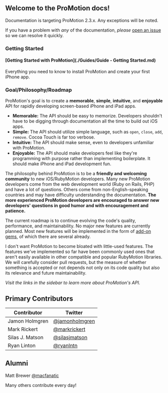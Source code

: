 ## Welcome to the ProMotion docs!

Documentation is targeting ProMotion 2.3.x. Any exceptions will be noted.

If you have a problem with *any* of the documentation, *please* [open an issue](https://github.com/clearsightstudio/ProMotion/issues) so we can resolve it quickly.

### Getting Started

#### [Getting Started with ProMotion](./Guides/Guide - Getting Started.md)

Everything you need to know to install ProMotion and create your first iPhone app.

### Goal/Philosophy/Roadmap

ProMotion's goal is to create a **memorable**, **simple**, **intuitive**, and **enjoyable** API for
rapidly developing screen-based iPhone and iPad apps.

* **Memorable:** The API should be easy to memorize. Developers shouldn't have to be digging through documentation all the time to build out iOS apps.
* **Simple:** The API should utilize simple language, such as `open`, `close`, `add`, `remove`. Cocoa Touch is far too verbose.
* **Intuitive:** The API should make sense, even to developers unfamiliar with ProMotion.
* **Enjoyable:** The API should make developers feel like they're programming with purpose rather than implementing boilerplate. It should make iPhone and iPad development fun.

The philosophy behind ProMotion is to be a **friendly and welcoming community** to new iOS/RubyMotion developers. Many new ProMotion developers come from the web development world (Ruby on Rails, PHP) and have a lot of questions. Others come from non-English-speaking countries and may have difficulty understanding the documentation. **The more experienced ProMotion developers are encouraged to answer new developers' questions in good humor and with encouragement and patience.**

The current roadmap is to continue evolving the code's quality, performance, and maintainability. No major new features are currently planned. Most new features will be implemented in the form of [add-on gems](./Add-On-Gems), of which there are several already.

I don't want ProMotion to become bloated with little-used features. The features we've implemented so far have been commonly used ones that aren't easily available in other compatible and popular RubyMotion libraries. We will carefully consider pull requests, but the measure of whether something is accepted or not depends not only on its code quality but also its relevance and future maintainability.

*Visit the links in the sidebar to learn more about ProMotion's API.*

## Primary Contributors

|Contributor|Twitter|
|---|---|
|Jamon Holmgren|[@jamonholmgren](https://twitter.com/jamonholmgren)|
|Mark Rickert|[@markrickert](https://twitter.com/markrickert)|
|Silas J. Matson|[@silasjmatson](https://twitter.com/silasjmatson)|
|Ryan Linton|[@ryanlntn](https://twitter.com/ryanlntn)|

## Alumni

Matt Brewer [@macfanatic](https://twitter.com/macfanatic)

Many others contribute every day!




